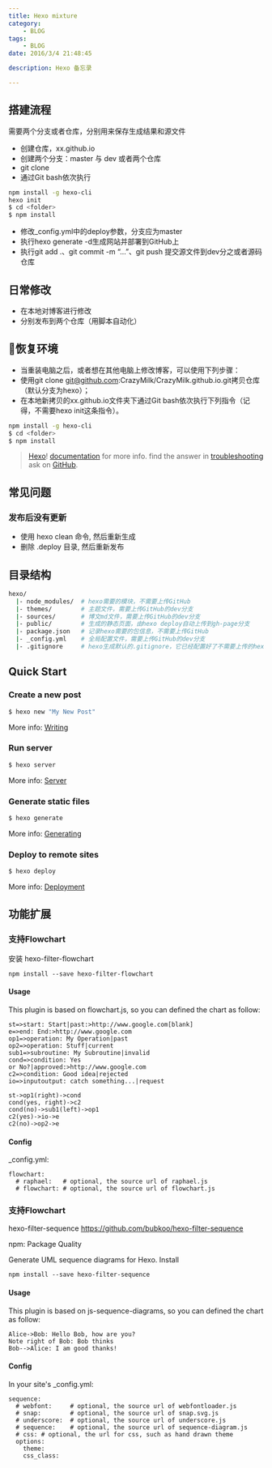 ```yaml
---
title: Hexo mixture
category:   
    - BLOG
tags:
    - BLOG
date: 2016/3/4 21:48:45

description: Hexo 备忘录

---
```


## 搭建流程
 需要两个分支或者仓库，分别用来保存生成结果和源文件
 - 创建仓库，xx.github.io
 - 创建两个分支：master 与 dev 或者两个仓库
 - git clone
 - 通过Git bash依次执行

``` bash
npm install -g hexo-cli
hexo init
$ cd <folder>
$ npm install
```

 - 修改_config.yml中的deploy参数，分支应为master
 - 执行hexo generate -d生成网站并部署到GitHub上
 - 执行git add .、git commit -m “…”、git push 提交源文件到dev分之或者源码仓库

<!--more-->

## 日常修改
 - 在本地对博客进行修改
 - 分别发布到两个仓库（用脚本自动化）

## 恢复环境
 - 当重装电脑之后，或者想在其他电脑上修改博客，可以使用下列步骤：
 - 使用git clone git@github.com:CrazyMilk/CrazyMilk.github.io.git拷贝仓库（默认分支为hexo）；
 - 在本地新拷贝的xx.github.io文件夹下通过Git bash依次执行下列指令（记得，不需要hexo init这条指令）。
``` bash
npm install -g hexo-cli
$ cd <folder>
$ npm install
```


>  [Hexo](https://hexo.io/)!
>  [documentation](https://hexo.io/docs/) for more info.
>  find the answer in [troubleshooting](https://hexo.io/docs/troubleshooting.html)
>  ask on [GitHub](https://github.com/hexojs/hexo/issues).


## 常见问题

### 发布后没有更新
- 使用 hexo clean 命令, 然后重新生成
- 删除 .deploy 目录, 然后重新发布


## 目录结构

``` bash
hexo/
  |- node_modules/  # hexo需要的模块，不需要上传GitHub
  |- themes/        # 主题文件，需要上传GitHub的dev分支
  |- sources/       # 博文md文件，需要上传GitHub的dev分支
  |- public/        # 生成的静态页面，由hexo deploy自动上传到gh-page分支
  |- package.json   # 记录hexo需要的包信息，不需要上传GitHub
  |- _config.yml    # 全局配置文件，需要上传GitHub的dev分支
  |- .gitignore     # hexo生成默认的.gitignore，它已经配置好了不需要上传的hexo文件
```

## Quick Start

### Create a new post

``` bash
$ hexo new "My New Post"
```

More info: [Writing](https://hexo.io/docs/writing.html)

### Run server

``` bash
$ hexo server
```

More info: [Server](https://hexo.io/docs/server.html)

### Generate static files

``` bash
$ hexo generate
```

More info: [Generating](https://hexo.io/docs/generating.html)

### Deploy to remote sites

``` bash
$ hexo deploy
```

More info: [Deployment](https://hexo.io/docs/deployment.html)


## 功能扩展

### 支持Flowchart

安装 hexo-filter-flowchart

```shell
npm install --save hexo-filter-flowchart
```


#### Usage

This plugin is based on flowchart.js, so you can defined the chart as follow:

```flow
st=>start: Start|past:>http://www.google.com[blank]
e=>end: End:>http://www.google.com
op1=>operation: My Operation|past
op2=>operation: Stuff|current
sub1=>subroutine: My Subroutine|invalid
cond=>condition: Yes
or No?|approved:>http://www.google.com
c2=>condition: Good idea|rejected
io=>inputoutput: catch something...|request

st->op1(right)->cond
cond(yes, right)->c2
cond(no)->sub1(left)->op1
c2(yes)->io->e
c2(no)->op2->e
```


#### Config

_config.yml:
```
flowchart:
  # raphael:   # optional, the source url of raphael.js
  # flowchart: # optional, the source url of flowchart.js
```

### 支持Flowchart
hexo-filter-sequence
https://github.com/bubkoo/hexo-filter-sequence

npm: Package Quality

Generate UML sequence diagrams for Hexo.
Install
```shell
npm install --save hexo-filter-sequence
```

#### Usage

This plugin is based on js-sequence-diagrams, so you can defined the chart as follow:

```sequence
Alice->Bob: Hello Bob, how are you?
Note right of Bob: Bob thinks
Bob-->Alice: I am good thanks!
```


#### Config

In your site's _config.yml:
```
sequence:
  # webfont:     # optional, the source url of webfontloader.js
  # snap:        # optional, the source url of snap.svg.js
  # underscore:  # optional, the source url of underscore.js
  # sequence:    # optional, the source url of sequence-diagram.js
  # css: # optional, the url for css, such as hand drawn theme 
  options: 
    theme: 
    css_class: 
```